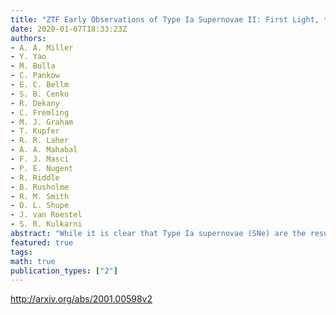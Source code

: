 ```yaml
---
title: "ZTF Early Observations of Type Ia Supernovae II: First Light, the   Initial Rise, and Time to Reach Maximum Brightness"
date: 2020-01-07T18:33:23Z
authors:
- A. A. Miller
- Y. Yao
- M. Bulla
- C. Pankow
- E. C. Bellm
- S. B. Cenko
- R. Dekany
- C. Fremling
- M. J. Graham
- T. Kupfer
- R. R. Laher
- A. A. Mahabal
- F. J. Masci
- P. E. Nugent
- R. Riddle
- B. Rusholme
- R. M. Smith
- D. L. Shupe
- J. van Roestel
- S. R. Kulkarni
abstract: "While it is clear that Type Ia supernovae (SNe) are the result of thermonuclear explosions in C/O white dwarfs (WDs), a great deal remains uncertain about the binary companion that facilitates the explosive disruption of the WD. Here, we present a comprehensive analysis of a unique, and large, data set of 127 SNe Ia with exquisite coverage by the Zwicky Transient Facility (ZTF). High-cadence (6 observations per night) ZTF observations allow us to measure the SN rise time and examine its initial evolution. We develop a Bayesian framework to model the early rise as a power-law in time, which enables the inclusion of priors in our model. For a volume-limited subset of normal SNe Ia, we find the mean power-law index is consistent with 2 in the $r_mathrm{ztf}$-band ($alpha_r = 2.01pm0.02$), as expected in the expanding fireball model. There are, however, individual SNe that are clearly inconsistent with $alpha_r=2$. We estimate a mean rise time of 18.5$,$d (with a range extending from $sim$15$-$22$,$d), though this is subject to the adopted prior. We identify an important, previously unknown, bias whereby the rise times for higher redshift SNe within a flux-limited survey are systematically underestimated. This effect can be partially alleviated if the power-law index is fixed to $alpha=2$, in which case we estimate a mean rise time of 21.0$,$d (with a range from $sim$18$-$23$,$d). The sample includes a handful or rare and peculiar SNe Ia. Finally, we conclude with a discussion of lessons learned from the ZTF sample that can eventually be applied to Large Synoptic Survey Telescope observations."
featured: true
tags:
math: true
publication_types: ["2"]
---
```

http://arxiv.org/abs/2001.00598v2
